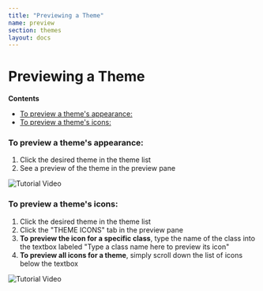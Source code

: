 ```yaml
---
title: "Previewing a Theme"
name: preview
section: themes
layout: docs
---
```


# Previewing a Theme <!-- omit in toc -->

**Contents**
- [To preview a theme's appearance:](#to-preview-a-themes-appearance)
- [To preview a theme's icons:](#to-preview-a-themes-icons)


### To preview a theme's appearance:
1. Click the desired theme in the theme list
2. See a preview of the theme in the preview pane

![Tutorial Video](https://i.imgur.com/u8Kz1hr.gif)

### To preview a theme's icons:
1. Click the desired theme in the theme list
2. Click the "THEME ICONS" tab in the preview pane
3. **To preview the icon for a specific class**, type the name of the class into the textbox labeled "Type a class name here to preview its icon"
4. **To preview all icons for a theme**, simply scroll down the list of icons below the textbox

![Tutorial Video](https://i.imgur.com/Ha17O42.gif)